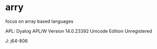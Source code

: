 # arry

focus on array based languages

APL:
Dyalog APL/W Version 14.0.23392
Unicode Edition
Unregistered

J:
j64-806